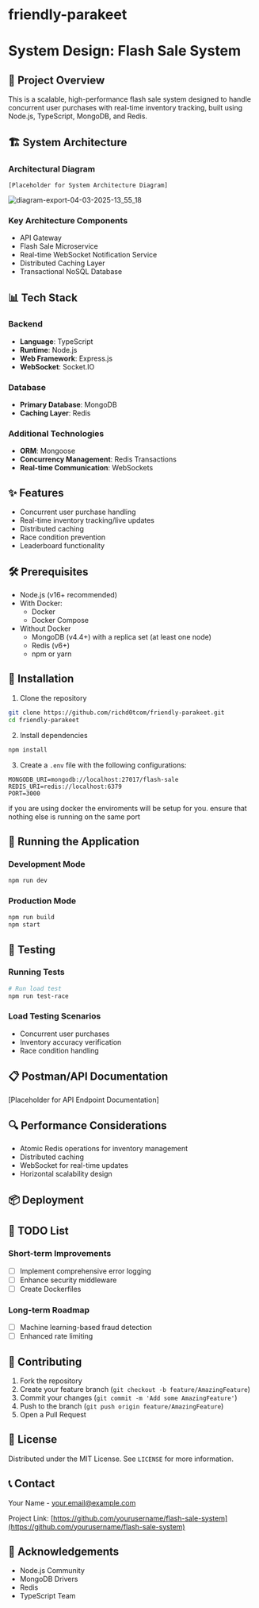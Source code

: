 # friendly-parakeet 

# System Design: Flash Sale System

## 🚀 Project Overview

This is a scalable, high-performance flash sale system designed to handle concurrent user purchases with real-time inventory tracking, built using Node.js, TypeScript, MongoDB, and Redis.

## 🏗️ System Architecture

### Architectural Diagram

```
[Placeholder for System Architecture Diagram]
```
![diagram-export-04-03-2025-13_55_18](https://github.com/user-attachments/assets/717ea533-262b-46f2-9f39-0c128245463f)

### Key Architecture Components
- API Gateway
- Flash Sale Microservice
- Real-time WebSocket Notification Service
- Distributed Caching Layer
- Transactional NoSQL Database

## 📊 Tech Stack

### Backend
- **Language**: TypeScript
- **Runtime**: Node.js
- **Web Framework**: Express.js
- **WebSocket**: Socket.IO

### Database
- **Primary Database**: MongoDB
- **Caching Layer**: Redis

### Additional Technologies
- **ORM**: Mongoose
- **Concurrency Management**: Redis Transactions
- **Real-time Communication**: WebSockets

## ✨ Features

- Concurrent user purchase handling
- Real-time inventory tracking/live updates
- Distributed caching
- Race condition prevention
- Leaderboard functionality

## 🛠️ Prerequisites

- Node.js (v16+ recommended)
- With Docker:
  - Docker
  - Docker Compose
- Without Docker 
  - MongoDB (v4.4+) with a replica set (at least one node)
  - Redis (v6+)
  - npm or yarn

## 🔧 Installation

1. Clone the repository
```bash
git clone https://github.com/richd0tcom/friendly-parakeet.git
cd friendly-parakeet
```

2. Install dependencies
```bash
npm install
```

3. Create a `.env` file with the following configurations:
```
MONGODB_URI=mongodb://localhost:27017/flash-sale
REDIS_URI=redis://localhost:6379
PORT=3000
```
if you are using docker the enviroments will be setup for you. ensure that nothing else is running on the same port

## 🚀 Running the Application

### Development Mode
```bash
npm run dev
```

### Production Mode
```bash
npm run build
npm start
```

## 🧪 Testing

### Running Tests
```bash
# Run load test
npm run test-race
```


### Load Testing Scenarios
- Concurrent user purchases
- Inventory accuracy verification
- Race condition handling

## 📋 Postman/API Documentation

[Placeholder for API Endpoint Documentation]

## 🔍 Performance Considerations

- Atomic Redis operations for inventory management
- Distributed caching
- WebSocket for real-time updates
- Horizontal scalability design

## 📦 Deployment
    


## 🚧 TODO List

### Short-term Improvements
- [ ] Implement comprehensive error logging
- [ ] Enhance security middleware
- [ ] Create Dockerfiles

### Long-term Roadmap
- [ ] Machine learning-based fraud detection
- [ ] Enhanced rate limiting

## 🤝 Contributing

1. Fork the repository
2. Create your feature branch (`git checkout -b feature/AmazingFeature`)
3. Commit your changes (`git commit -m 'Add some AmazingFeature'`)
4. Push to the branch (`git push origin feature/AmazingFeature`)
5. Open a Pull Request

## 📄 License

Distributed under the MIT License. See `LICENSE` for more information.

## 📞 Contact

Your Name - [your.email@example.com](mailto:your.email@example.com)

Project Link: [https://github.com/yourusername/flash-sale-system](https://github.com/yourusername/flash-sale-system)

## 🙏 Acknowledgements

- Node.js Community
- MongoDB Drivers
- Redis
- TypeScript Team
